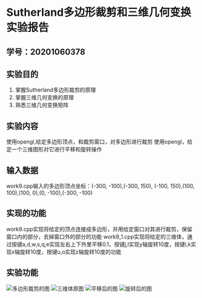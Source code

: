 # Sutherland多边形裁剪和三维几何变换实验报告

## 学号：20201060378

## 实验目的
1. 掌握Sutherland多边形裁剪的原理
2. 掌握三维几何变换的原理
3. 熟悉三维几何变换矩阵

## 实验内容
使用opengl,给定多边形顶点，和裁剪窗口，对多边形进行裁剪
使用opengl，给定一个三维图形对它进行平移和旋转操作

## 输入数据
work9.cpp输入的多边形顶点坐标：(-300, -100),(-300, 150), (-100, 150),(100, 100),(100, 0),(0, -100),(-300, -100)

## 实现的功能
work9.cpp实现将给定的顶点连接成多边形，并用给定窗口对其进行裁剪，保留窗口内的部分，去掉窗口外的部分的功能
work9_1.cpp实现将给定的三维体，通过按键a,d,w,s,q,e实现左右上下外里平移0.1，按键j,l实现y轴旋转10度，按键i,k实现x轴旋转10度，按键u,o实现z轴旋转10度的功能

## 实验功能
![多边形裁剪的图]()
![三维体原图]()
![平移后的图]()
![旋转后的图]()